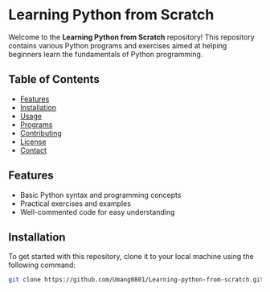 # Learning Python from Scratch

Welcome to the **Learning Python from Scratch** repository! This repository contains various Python programs and exercises aimed at helping beginners learn the fundamentals of Python programming.

## Table of Contents

- [Features](#features)
- [Installation](#installation)
- [Usage](#usage)
- [Programs](#programs)
- [Contributing](#contributing)
- [License](#license)
- [Contact](#contact)

## Features

- Basic Python syntax and programming concepts
- Practical exercises and examples
- Well-commented code for easy understanding

## Installation

To get started with this repository, clone it to your local machine using the following command:

```bash
git clone https://github.com/Umang0801/Learning-python-from-scratch.git